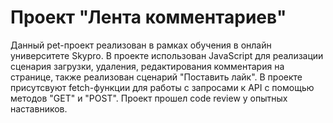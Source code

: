 # Проект "Лента комментариев"
Данный pet-проект реализован в рамках обучения в онлайн университете Skypro. В проекте использован JavaScript для реализации сценария загрузки, удаления, редактирования комментария на странице, также реализован сценарий "Поставить лайк". В проекте присутсвуют fetch-функции для работы с запросами к API с помощью методов "GET" и "POST". Проект прошел code review у опытных наставников.
